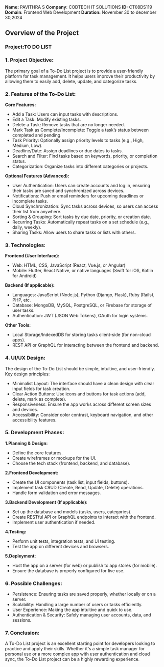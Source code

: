 **Name:** PAVITHRA S
**Company:** CODTECH IT SOLUTIONS
**ID:** CT08DS119
**Domain:** Frontend Web Development
**Duration:** November 30 to december 30,2024

## Overview of the Project

### Project:TO DO LIST

### 1. Project Objective:
The primary goal of a To-Do List project is to provide a user-friendly platform for task management. It helps users improve their productivity by allowing them to easily add, delete, update, and categorize tasks.

### 2. Features of the To-Do List:
**Core Features:**
- Add a Task: Users can input tasks with descriptions.
- Edit a Task: Modify existing tasks.
- Delete a Task: Remove tasks that are no longer needed.
- Mark Task as Complete/Incomplete: Toggle a task’s status between completed and pending.
- Task Priority: Optionally assign priority levels to tasks (e.g., High, Medium, Low).
- Deadline/Date: Assign deadlines or due dates to tasks.
- Search and Filter: Find tasks based on keywords, priority, or completion status.
- Categorization: Organize tasks into different categories or projects.
  
**Optional Features (Advanced):**
- User Authentication: Users can create accounts and log in, ensuring their tasks are saved and synchronized across devices.
- Notifications: Push or email reminders for upcoming deadlines or incomplete tasks.
- Cloud Synchronization: Sync tasks across devices, so users can access their list from anywhere.
- Sorting & Grouping: Sort tasks by due date, priority, or creation date.
- Recurring Tasks: Automatically repeat tasks on a set schedule (e.g., daily, weekly).
- Sharing Tasks: Allow users to share tasks or lists with others.

### 3. Technologies:
**Frontend (User Interface):**

- Web: HTML, CSS, JavaScript (React, Vue.js, or Angular)
- Mobile: Flutter, React Native, or native languages (Swift for iOS, Kotlin for Android)

**Backend (If applicable):**

- Languages: JavaScript (Node.js), Python (Django, Flask), Ruby (Rails), PHP, etc.
- Database: MongoDB, MySQL, PostgreSQL, or Firebase for storage of user tasks.
- Authentication: JWT (JSON Web Tokens), OAuth for login systems.

**Other Tools:**

- Local Storage/IndexedDB for storing tasks client-side (for non-cloud apps).
- REST API or GraphQL for interacting between the frontend and backend.

### 4. UI/UX Design:
The design of the To-Do List should be simple, intuitive, and user-friendly. Key design principles:

- Minimalist Layout: The interface should have a clean design with clear input fields for task creation.
- Clear Action Buttons: Use icons and buttons for task actions (add, delete, mark as complete).
- Responsiveness: Ensure the app works across different screen sizes and devices.
- Accessibility: Consider color contrast, keyboard navigation, and other accessibility features.

### 5. Development Phases:
**1.Planning & Design:**
- Define the core features.
- Create wireframes or mockups for the UI.
- Choose the tech stack (frontend, backend, and database).

**2.Frontend Development:**
- Create the UI components (task list, input fields, buttons).
- Implement task CRUD (Create, Read, Update, Delete) operations.
- Handle form validation and error messages.

**3.Backend Development (If applicable):**
- Set up the database and models (tasks, users, categories).
- Create RESTful API or GraphQL endpoints to interact with the frontend.
- Implement user authentication if needed.

**4.Testing:**
- Perform unit tests, integration tests, and UI testing.
- Test the app on different devices and browsers.

**5.Deployment:**
- Host the app on a server (for web) or publish to app stores (for mobile).
- Ensure the database is properly configured for live use.

### 6. Possible Challenges:
- Persistence: Ensuring tasks are saved properly, whether locally or on a server.
- Scalability: Handling a large number of users or tasks efficiently.
- User Experience: Making the app intuitive and quick to use.
- Authentication & Security: Safely managing user accounts, data, and sessions.

### 7. Conclusion:
A To-Do List project is an excellent starting point for developers looking to practice and apply their skills. Whether it's a simple task manager for personal use or a more complex app with user authentication and cloud sync, the To-Do List project can be a highly rewarding experience.
